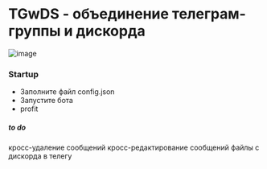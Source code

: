 # TGwDS - объединение телеграм-группы и дискорда
![image](https://user-images.githubusercontent.com/76528012/164893168-e938a28b-1478-498f-ac27-3621d940955d.png)

### Startup
- Заполните файл config.json
- Запустите бота
- profit


##### to do
кросс-удаление сообщений
кросс-редактирование сообщений
файлы с дискорда в телегу
